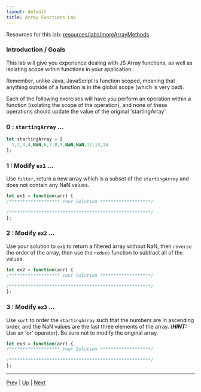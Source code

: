 ```yaml
---
layout: default
title: Array Functions Lab
---
```


Resources for this lab: [resources/labs/moreArrayMethods](resources/labs/moreArrayMethods)

### Introduction / Goals
This lab will give you experience dealing with JS Array functions,
as well as isolating scope within functions in your application.  

Remember, unlike Java, JavaScript is function scoped, meaning that
anything outside of a function is in the global scope (which is very bad).  

Each of the following exercises will have you perform an operation
within a function (isolating the scope of the operation), and none
of these operations should update the value of the original 'startingArray'.  

### 0 : `startingArray` ...

```js
let startingArray = [
  1,2,3,4,NaN,6,7,8,9,NaN,NaN,12,13,14
];
```

### 1 : Modify `ex1` ...  

Use `filter`, return a new array which is a subset of the `startingArray` and
does not contain any NaN values.

```js
let ex1 = function(arr) {
/******************* Your Solution *******************/

/*****************************************************/
};
```

### 2 : Modify `ex2` ...  

Use your solution to `ex1` to return a filtered array without NaN, then `reverse` the order of the array, then use the `reduce` function to subtract all of the values.

```js
let ex2 = function(arr) {
/******************* Your Solution *******************/

/*****************************************************/
};
```

### 3 : Modify `ex3` ...  

Use `sort` to order the `startingArray` such that the numbers are in ascending
order, and the NaN values are the last three elements of the array. (***HINT:***
 Use an 'or' operator). Be sure not to modify the original array.

```js
let ex3 = function(arr) {
/******************* Your Solution *******************/

/*****************************************************/
};
```

<hr>

[Prev](filterReduce.md) | [Up](README.md) | [Next](algorithms-labs.md)

